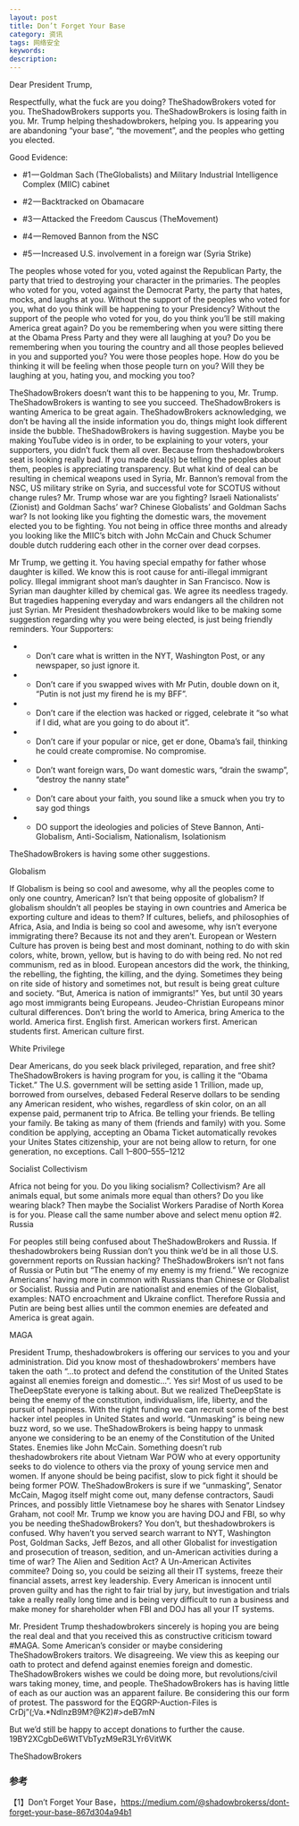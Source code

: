 ```yaml
---
layout: post
title: Don’t Forget Your Base
category: 资讯
tags: 网络安全
keywords:
description:
---
```


Dear President Trump,

Respectfully, what the fuck are you doing? TheShadowBrokers voted for you. TheShadowBrokers supports you. TheShadowBrokers is losing faith in you. Mr. Trump helping theshadowbrokers, helping you. Is appearing you are abandoning “your base”, “the movement”, and the peoples who getting you elected.

Good Evidence:

* #1 — Goldman Sach (TheGlobalists) and Military Industrial Intelligence Complex (MIIC) cabinet

* #2 — Backtracked on Obamacare

* #3 — Attacked the Freedom Causcus (TheMovement)

* #4 — Removed Bannon from the NSC

* #5 — Increased U.S. involvement in a foreign war (Syria Strike)

The peoples whose voted for you, voted against the Republican Party, the party that tried to destroying your character in the primaries. The peoples who voted for you, voted against the Democrat Party, the party that hates, mocks, and laughs at you. Without the support of the peoples who voted for you, what do you think will be happening to your Presidency? Without the support of the people who voted for you, do you think you’ll be still making America great again? Do you be remembering when you were sitting there at the Obama Press Party and they were all laughing at you? Do you be remembering when you touring the country and all those peoples believed in you and supported you? You were those peoples hope. How do you be thinking it will be feeling when those people turn on you? Will they be laughing at you, hating you, and mocking you too?

TheShadowBrokers doesn’t want this to be happening to you, Mr. Trump. TheShadowBrokers is wanting to see you succeed. TheShadowBrokers is wanting America to be great again. TheShadowBrokers acknowledging, we don’t be having all the inside information you do, things might look different inside the bubble. TheShadowBrokers is having suggestion. Maybe you be making YouTube video is in order, to be explaining to your voters, your supporters, you didn’t fuck them all over. Because from theshadowbrokers seat is looking really bad. If you made deal(s) be telling the peoples about them, peoples is appreciating transparency. But what kind of deal can be resulting in chemical weapons used in Syria, Mr. Bannon’s removal from the NSC, US military strike on Syria, and successful vote for SCOTUS without change rules? Mr. Trump whose war are you fighting? Israeli Nationalists’ (Zionist) and Goldman Sachs’ war? Chinese Globalists’ and Goldman Sachs war? Is not looking like you fighting the domestic wars, the movement elected you to be fighting. You not being in office three months and already you looking like the MIIC’s bitch with John McCain and Chuck Schumer double dutch ruddering each other in the corner over dead corpses.

Mr Trump, we getting it. You having special empathy for father whose daughter is killed. We know this is root cause for anti-illegal immigrant policy. Illegal immigrant shoot man’s daughter in San Francisco. Now is Syrian man daughter killed by chemical gas. We agree its needless tragedy. But tragedies happening everyday and wars endangers all the children not just Syrian.
Mr President theshadowbrokers would like to be making some suggestion regarding why you were being elected, is just being friendly reminders.
Your Supporters:

* - Don’t care what is written in the NYT, Washington Post, or any newspaper, so just ignore it.

* - Don’t care if you swapped wives with Mr Putin, double down on it, “Putin is not just my firend he is my BFF”.

* - Don’t care if the election was hacked or rigged, celebrate it “so what if I did, what are you going to do about it”.

* - Don’t care if your popular or nice, get er done, Obama’s fail, thinking he could create compromise. No compromise.

* - Don’t want foreign wars, Do want domestic wars, “drain the swamp”, “destroy the nanny state”

* - Don’t care about your faith, you sound like a smuck when you try to say god things

* - DO support the ideologies and policies of Steve Bannon, Anti-Globalism, Anti-Socialism, Nationalism, Isolationism

TheShadowBrokers is having some other suggestions.

Globalism

If Globalism is being so cool and awesome, why all the peoples come to only one country, American? Isn’t that being opposite of globalism? If globalism shouldn’t all peoples be staying in own countries and America be exporting culture and ideas to them? If cultures, beliefs, and philosophies of Africa, Asia, and India is being so cool and awesome, why isn’t everyone immigrating there? Because its not and they aren’t. European or Western Culture has proven is being best and most dominant, nothing to do with skin colors, white, brown, yellow, but is having to do with being red. No not red communism, red as in blood. European ancestors did the work, the thinking, the rebelling, the fighting, the killing, and the dying. Sometimes they being on rite side of history and sometimes not, but result is being great culture and society. “But, America is nation of immigrants!” Yes, but until 30 years ago most immigrants being Europeans. Jeudeo-Christian Europeans minor cultural differences. Don’t bring the world to America, bring America to the world. America first. English first. American workers first. American students first. American culture first.

White Privilege

Dear Americans, do you seek black privileged, reparation, and free shit? TheShadowBrokers is having program for you, is calling it the “Obama Ticket.” The U.S. government will be setting aside 1 Trillion, made up, borrowed from ourselves, debased Federal Reserve dollars to be sending any American resident, who wishes, regardless of skin color, on an all expense paid, permanent trip to Africa. Be telling your friends. Be telling your family. Be taking as many of them (friends and family) with you. Some condition be applying, accepting an Obama Ticket automatically revokes your Unites States citizenship, your are not being allow to return, for one generation, no exceptions. Call 1–800–555–1212

Socialist Collectivism

Africa not being for you. Do you liking socialism? Collectivism? Are all animals equal, but some animals more equal than others? Do you like wearing black? Then maybe the Socialist Workers Paradise of North Korea is for you. Please call the same number above and select menu option #2.
Russia

For peoples still being confused about TheShadowBrokers and Russia. If theshadowbrokers being Russian don’t you think we’d be in all those U.S. government reports on Russian hacking? TheShadowBrokers isn’t not fans of Russia or Putin but “The enemy of my enemy is my friend.” We recognize Americans’ having more in common with Russians than Chinese or Globalist or Socialist. Russia and Putin are nationalist and enemies of the Globalist, examples: NATO encroachment and Ukraine conflict. Therefore Russia and Putin are being best allies until the common enemies are defeated and America is great again.

MAGA

President Trump, theshadowbrokers is offering our services to you and your administration. Did you know most of theshadowbrokers’ members have taken the oath “…to protect and defend the constitution of the United States against all enemies foreign and domestic…”. Yes sir! Most of us used to be TheDeepState everyone is talking about. But we realized TheDeepState is being the enemy of the constitution, individualism, life, liberty, and the pursuit of happiness. With the right funding we can recruit some of the best hacker intel peoples in United States and world. “Unmasking” is being new buzz word, so we use. TheShadowBrokers is being happy to unmask anyone we considering to be an enemy of the Constitution of the United States. Enemies like John McCain. Something doesn’t rub theshadowbrokers rite about Vietnam War POW who at every opportunity seeks to do violence to others via the proxy of young service men and women. If anyone should be being pacifist, slow to pick fight it should be being former POW. TheShadowBrokers is sure if we “unmasking”, Senator McCain, Magog itself might come out, many defense contractors, Saudi Princes, and possibly little Vietnamese boy he shares with Senator Lindsey Graham, not cool! Mr. Trump we know you are having DOJ and FBI, so why you be needing theShadowBrokers? You don’t, but theshadowbrokers is confused. Why haven’t you served search warrant to NYT, Washington Post, Goldman Sacks, Jeff Bezos, and all other Globalist for investigation and prosecution of treason, sedition, and un-American activities during a time of war? The Alien and Sedition Act? A Un-American Activites commitee? Doing so, you could be seizing all their IT systems, freeze their financial assets, arrest key leadership. Every American is innocent until proven guilty and has the right to fair trial by jury, but investigation and trials take a really really long time and is being very difficult to run a business and make money for shareholder when FBI and DOJ has all your IT systems.

Mr. President Trump theshadowbrokers sincerely is hoping you are being the real deal and that you received this as constructive criticism toward #MAGA. Some American’s consider or maybe considering TheShadowBrokers traitors. We disagreeing. We view this as keeping our oath to protect and defend against enemies foreign and domestic. TheShadowBrokers wishes we could be doing more, but revolutions/civil wars taking money, time, and people. TheShadowBrokers has is having little of each as our auction was an apparent failure. Be considering this our form of protest. The password for the EQGRP-Auction-Files is CrDj”(;Va.*NdlnzB9M?@K2)#>deB7mN

But we’d still be happy to accept donations to further the cause. 19BY2XCgbDe6WtTVbTyzM9eR3LYr6VitWK

TheShadowBrokers

### 参考

【1】Don’t Forget Your Base，https://medium.com/@shadowbrokerss/dont-forget-your-base-867d304a94b1